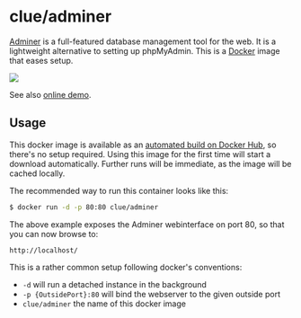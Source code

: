 # clue/adminer

[Adminer](https://www.adminer.org/) is a full-featured database management tool for the web. It is a lightweight alternative to setting up phpMyAdmin. This is a [Docker](https://www.docker.com/) image that eases setup.

![](http://www.adminer.org/static/designs/hever/screenshot.png)

See also [online demo](http://adminer.sourceforge.net/adminer.php?username=).

## Usage

This docker image is available as an [automated build on Docker Hub](https://hub.docker.com/r/clue/adminer/), so there's no setup required. Using this image for the first time will start a download automatically. Further runs will be immediate, as the image will be cached locally.

The recommended way to run this container looks like this:

```bash
$ docker run -d -p 80:80 clue/adminer
```

The above example exposes the Adminer webinterface on port 80, so that you can now browse to:

```
http://localhost/
```

This is a rather common setup following docker's conventions:

* `-d` will run a detached instance in the background
* `-p {OutsidePort}:80` will bind the webserver to the given outside port
* `clue/adminer` the name of this docker image
